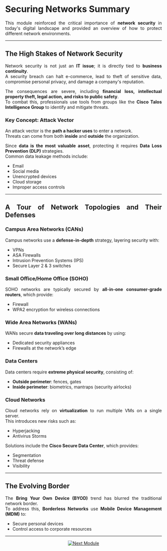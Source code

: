<div align="justify">

# Securing Networks Summary

This module reinforced the critical importance of **network security** in today's digital landscape and provided an overview of how to protect different network environments.

---

## The High Stakes of Network Security
Network security is not just an **IT issue**; it is directly tied to **business continuity**.  
A security breach can halt e-commerce, lead to theft of sensitive data, compromise personal privacy, and damage a company's reputation.  

The consequences are severe, including **financial loss, intellectual property theft, legal action, and risks to public safety**.  
To combat this, professionals use tools from groups like the **Cisco Talos Intelligence Group** to identify and mitigate threats.  

### Key Concept: Attack Vector
An attack vector is the **path a hacker uses** to enter a network.  
Threats can come from both **inside** and **outside** the organization.  

Since **data is the most valuable asset**, protecting it requires **Data Loss Prevention (DLP)** strategies.  
Common data leakage methods include:
- Email  
- Social media  
- Unencrypted devices  
- Cloud storage  
- Improper access controls  

---

## A Tour of Network Topologies and Their Defenses

### Campus Area Networks (CANs)
Campus networks use a **defense-in-depth** strategy, layering security with:
- VPNs  
- ASA Firewalls  
- Intrusion Prevention Systems (IPS)  
- Secure Layer 2 & 3 switches  

### Small Office/Home Office (SOHO)
SOHO networks are typically secured by **all-in-one consumer-grade routers**, which provide:
- Firewall  
- WPA2 encryption for wireless connections  

### Wide Area Networks (WANs)
WANs secure **data traveling over long distances** by using:
- Dedicated security appliances  
- Firewalls at the network’s edge  

### Data Centers
Data centers require **extreme physical security**, consisting of:
- **Outside perimeter**: fences, gates  
- **Inside perimeter**: biometrics, mantraps (security airlocks)  

### Cloud Networks
Cloud networks rely on **virtualization** to run multiple VMs on a single server.  
This introduces new risks such as:
- Hyperjacking  
- Antivirus Storms  

Solutions include the **Cisco Secure Data Center**, which provides:
- Segmentation  
- Threat defense  
- Visibility  

---

## The Evolving Border
The **Bring Your Own Device (BYOD)** trend has blurred the traditional network border.  
To address this, **Borderless Networks** use **Mobile Device Management (MDM)** to:
- Secure personal devices  
- Control access to corporate resources  

---
<p align="center">
  <a href="https://github.com/nurkholidkatu/Cyber-Security-Study-Notes-EN/tree/main/Network%20Security/Module%2002%20%7C%20Network%20Threats" target="_blank">
    <img src="https://img.shields.io/badge/Next%20Module-Network%20Threats-blue?style=for-the-badge" alt="Next Module">
  </a>
</p>

</div>

